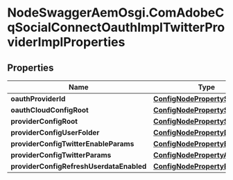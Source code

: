 # NodeSwaggerAemOsgi.ComAdobeCqSocialConnectOauthImplTwitterProviderImplProperties

## Properties
Name | Type | Description | Notes
------------ | ------------- | ------------- | -------------
**oauthProviderId** | [**ConfigNodePropertyString**](ConfigNodePropertyString.md) |  | [optional] 
**oauthCloudConfigRoot** | [**ConfigNodePropertyString**](ConfigNodePropertyString.md) |  | [optional] 
**providerConfigRoot** | [**ConfigNodePropertyString**](ConfigNodePropertyString.md) |  | [optional] 
**providerConfigUserFolder** | [**ConfigNodePropertyDropDown**](ConfigNodePropertyDropDown.md) |  | [optional] 
**providerConfigTwitterEnableParams** | [**ConfigNodePropertyBoolean**](ConfigNodePropertyBoolean.md) |  | [optional] 
**providerConfigTwitterParams** | [**ConfigNodePropertyArray**](ConfigNodePropertyArray.md) |  | [optional] 
**providerConfigRefreshUserdataEnabled** | [**ConfigNodePropertyBoolean**](ConfigNodePropertyBoolean.md) |  | [optional] 


